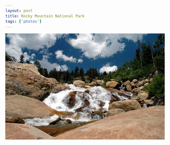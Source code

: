 ```yaml
---
layout: post
title: Rocky Mountain National Park
tags: ['photos']
---
```


![Alluvial fan :: Nikon D70](/media/2007/07/fan.jpg)

